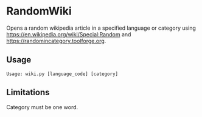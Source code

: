 # RandomWiki
Opens a random wikipedia article in a specified language or category using https://en.wikipedia.org/wiki/Special:Random and https://randomincategory.toolforge.org. 

## Usage

    Usage: wiki.py [language_code] [category]

## Limitations

Category must be one word.
